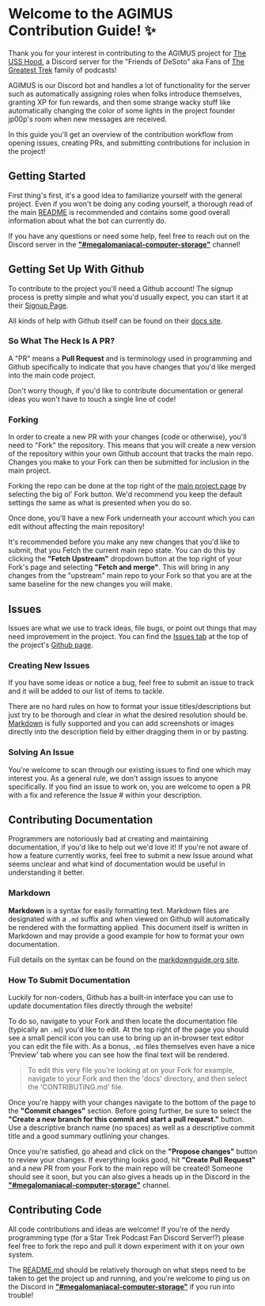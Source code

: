 # Welcome to the AGIMUS Contribution Guide! ✨

Thank you for your interest in contributing to the AGIMUS project for [The USS Hood](https://drunkshimoda.com), a Discord server for the "Friends of DeSoto" aka Fans of [The Greatest Trek](https://gagh.biz) family of podcasts!

AGIMUS is our Discord bot and handles a lot of functionality for the server such as automatically assigning roles when folks introduce themselves, granting XP for fun rewards, and then some strange wacky stuff like automatically changing the color of some lights in the project founder jp00p's room when new messages are received.

In this guide you'll get an overview of the contribution workflow from opening issues, creating PRs, and submitting contributions for inclusion in the project!


## Getting Started

First thing's first, it's a good idea to familiarize yourself with the general project. Even if you won't be doing any coding yourself, a thorough read of the main [README](README.md) is recommended and contains some good overall information about what the bot can currently do.

If you have any questions or need some help, feel free to reach out on the Discord server in the [**"#megalomaniacal-computer-storage"**](https://discord.com/channels/689512841887481875/994412232052052089) channel!

## Getting Set Up With Github

To contribute to the project you'll need a Github account! The signup process is pretty simple and what you'd usually expect, you can start it at their [Signup Page](https://github.com/signup).

All kinds of help with Github itself can be found on their [docs site](https://docs.github.com).

### So What The Heck Is A PR?

A "PR" means a **Pull Request** and is terminology used in programming and Github specifically to indicate that you have changes that you'd like merged into the main code project.

Don't worry though, if you'd like to contribute documentation or general ideas you won't have to touch a single line of code!

### Forking

In order to create a new PR with your changes (code or otherwise), you'll need to "Fork" the repository. This means that you will create a new version of the repository within your own Github account that tracks the main repo. Changes you make to your Fork can then be submitted for inclusion in the main project.

Forking the repo can be done at the top right of the [main project page](https://github.com/jp00p/AGIMUS) by selecting the big ol' Fork button. We'd recommend you keep the default settings the same as what is presented when you do so.

Once done, you'll have a new Fork underneath your account which you can edit without affecting the main repository!

It's recommended before you make any new changes that you'd like to submit, that you Fetch the current main repo state. You can do this by clicking the **"Fetch Upstream"** dropdown button at the top right of your Fork's page and selecting **"Fetch and merge"**. This will bring in any changes from the "upstream" main repo to your Fork so that you are at the same baseline for the new changes you will make.


## Issues

Issues are what we use to track ideas, file bugs, or point out things that may need improvement in the project. You can find the [Issues tab](https://github.com/jp00p/AGIMUS/issues) at the top of the project's [Github page](https://github.com/jp00p/AGIMUS).

### Creating New Issues

If you have some ideas or notice a bug, feel free to submit an issue to track and it will be added to our list of items to tackle.

There are no hard rules on how to format your issue titles/descriptions but just try to be thorough and clear in what the desired resolution should be. [Markdown](https://www.markdownguide.org/basic-syntax) is fully supported and you can add screenshots or images directly into the description field by either dragging them in or by pasting.

### Solving An Issue

You're welcome to scan through our existing issues to find one which may interest you. As a general rule, we don't assign issues to anyone specifically. If you find an issue to work on, you are welcome to open a PR with a fix and reference the Issue # within your description.


## Contributing Documentation

Programmers are notoriously bad at creating and maintaining documentation, if you'd like to help out we'd love it! If you're not aware of how a feature currently works, feel free to submit a new Issue around what seems unclear and what kind of documentation would be useful in understanding it better.

### Markdown

**Markdown** is a syntax for easily formatting text. Markdown files are designated with a `.md` suffix and when viewed on Github will automatically be rendered with the formatting applied. This document itself is written in Markdown and may provide a good example for how to format your own documentation.

Full details on the syntax can be found on the [markdownguide.org site](https://www.markdownguide.org/basic-syntax).

### How To Submit Documentation

Luckily for non-coders, Github has a built-in interface you can use to update documentation files directly through the website!

To do so, navigate to your Fork and then locate the documentation file (typically an `.md`) you'd like to edit. At the top right of the page you should see a small pencil icon you can use to bring up an in-browser text editor you can edit the file with. As a bonus, `.md` files themselves even have a nice 'Preview' tab where you can see how the final text will be rendered.

> To edit this very file you're looking at on your Fork for example, navigate to your Fork and then the 'docs' directory, and then select the 'CONTRIBUTING.md' file.

Once you're happy with your changes navigate to the bottom of the page to the **"Commit changes"** section. Before going further, be sure to select the **"Create a new branch for this commit and start a pull request."** button. Use a descriptive branch name (no spaces) as well as a descriptive commit title and a good summary outlining your changes.

Once you're satisfied, go ahead and click on the **"Propose changes"** button to review your changes. If everything looks good, hit **"Create Pull Request"** and a new PR from your Fork to the main repo will be created! Someone should see it soon, but you can also gives a heads up in the Discord in the [**"#megalomaniacal-computer-storage"**](https://discord.com/channels/689512841887481875/994412232052052089) channel.


## Contributing Code

All code contributions and ideas are welcome! If you're of the nerdy programming type (for a Star Trek Podcast Fan Discord Server!?) please feel free to fork the repo and pull it down experiment with it on your own system.

The [README.md](README.md) should be relatively thorough on what steps need to be taken to get the project up and running, and you're welcome to ping us on the Discord in [**"#megalomaniacal-computer-storage"**](https://discord.com/channels/689512841887481875/994412232052052089) if you run into trouble!
